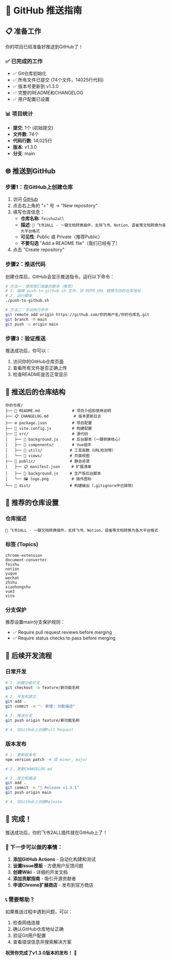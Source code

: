 # 🚀 GitHub 推送指南

## 📋 准备工作

你的项目已经准备好推送到GitHub了！

### ✅ 已完成的工作
- ✅ Git仓库初始化
- ✅ 所有文件已提交 (74个文件，14025行代码)
- ✅ 版本号更新到 v1.3.0
- ✅ 完整的README和CHANGELOG
- ✅ 用户配置已设置

### 📊 项目统计
- **提交**: 1个 (初始提交)
- **文件数**: 74个
- **代码行数**: 14,025行
- **版本**: v1.3.0
- **分支**: main

## 🌐 推送到GitHub

### 步骤1：在GitHub上创建仓库

1. 访问 [GitHub](https://github.com)
2. 点击右上角的 "+" 号 → "New repository"
3. 填写仓库信息：
   - **仓库名称**: `feishu2all`
   - **描述**: `🚀 飞书2ALL - 一键文档转换插件，支持飞书、Notion、语雀等文档转换为各大平台格式`
   - **可见性**: Public 或 Private（推荐Public）
   - **不要勾选** "Add a README file"（我们已经有了）
4. 点击 "Create repository"

### 步骤2：推送代码

创建仓库后，GitHub会显示推送指令。运行以下命令：

```bash
# 方法一：使用我们准备的脚本（推荐）
# 1. 编辑 push-to-github.sh 文件，将 REPO_URL 替换为你的仓库地址
# 2. 运行脚本
./push-to-github.sh

# 方法二：手动执行命令
git remote add origin https://github.com/你的用户名/你的仓库名.git
git branch -M main
git push -u origin main
```

### 步骤3：验证推送

推送成功后，你可以：
1. 访问你的GitHub仓库页面
2. 查看所有文件是否正确上传
3. 检查README是否正常显示

## 📝 推送后的仓库结构

```
你的仓库/
├── 📄 README.md              # 项目介绍和使用说明
├── 📋 CHANGELOG.md           # 版本更新日志
├── ⚙️ package.json           # 项目配置
├── 🔧 vite.config.js         # 构建配置
├── 📁 src/                   # 源代码
│   ├── 🎯 background.js      # 后台脚本（一键转换核心）
│   ├── 🧩 components/        # Vue组件
│   ├── 🔧 utils/            # 工具函数（URL检测等）
│   └── 📱 views/            # 页面视图
├── 📁 public/               # 静态资源
│   ├── 📋 manifest.json     # 扩展清单
│   ├── 🎯 background.js     # 生产版后台脚本
│   └── 🖼️ logo.png          # 插件图标
└── 📁 dist/                 # 构建输出（.gitignore中已排除）
```

## 🎯 推荐的仓库设置

### 仓库描述
```
🚀 飞书2ALL - 一键文档转换插件，支持飞书、Notion、语雀等文档转换为各大平台格式
```

### 标签 (Topics)
```
chrome-extension
document-converter
feishu
notion
yuque
wechat
zhihu
xiaohongshu
vue3
vite
```

### 分支保护
推荐设置main分支保护规则：
- ✅ Require pull request reviews before merging
- ✅ Require status checks to pass before merging

## 🔄 后续开发流程

### 日常开发
```bash
# 1. 创建功能分支
git checkout -b feature/新功能名称

# 2. 开发和提交
git add .
git commit -m "✨ 新增: 功能描述"

# 3. 推送分支
git push origin feature/新功能名称

# 4. 在GitHub上创建Pull Request
```

### 版本发布
```bash
# 1. 更新版本号
npm version patch  # 或 minor, major

# 2. 更新CHANGELOG.md

# 3. 提交和推送
git add .
git commit -m "🚀 Release v1.3.1"
git push origin main

# 4. 在GitHub上创建Release
```

## 🎉 完成！

推送成功后，你的飞书2ALL插件就在GitHub上了！

### 🌟 下一步可以做的事情：
1. **添加GitHub Actions** - 自动化构建和测试
2. **设置Issue模板** - 方便用户反馈问题
3. **创建Wiki** - 详细的开发文档
4. **添加贡献指南** - 吸引开源贡献者
5. **申请Chrome扩展商店** - 发布到官方商店

### 📞 需要帮助？
如果推送过程中遇到问题，可以：
1. 检查网络连接
2. 确认GitHub仓库地址正确
3. 验证Git用户配置
4. 查看错误信息并搜索解决方案

**祝贺你完成了v1.3.0版本的发布！** 🎉